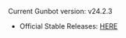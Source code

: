 Current Gunbot version: v24.2.3

- Official Stable Releases: [HERE](https://github.com/GuntharDeNiro/BTCT/releases/tag/2423)
